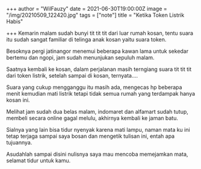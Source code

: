 +++
author = "WilFauzy"
date = 2021-06-30T19:00:00Z
image = "/img/20210509_122420.jpg"
tags = ["note"]
title = "Ketika Token Listrik Habis"

+++
Kemarin malam sudah bunyi tit tit tit dari luar rumah kosan, tentu suara itu sudah sangat familiar di telinga anak kosan yaitu suara token. 

Besoknya pergi jatinangor menemui beberapa kawan lama untuk sekedar bertemu dan ngopi, jam sudah menunjukan sepuluh malam. 

Saatnya kembali ke kosan, dalam perjalanan masih terngiang suara tit tit tit dari token listrik, setelah sampai di kosan, ternyata.... 

Suara yang cukup mengganggu itu masih ada, mengecas hp beberapa menit kemudian mati listrik tetapi tidak semua rumah yang terdampak hanya kosan ini. 

Melihat jam sudah dua belas malam, indomaret dan alfamart sudah tutup, membeli secara online gagal melulu, akhirnya kembali ke jaman batu. 

Sialnya yang lain bisa tidur nyenyak karena mati lampu, naman mata ku ini tetap terjaga sampai saya bosan dan mengetik tulisan ini, entah apa tujuannya. 

Asudahlah sampai disini nulisnya saya mau mencoba memejamkan mata, selamat tidur untuk kamu. 